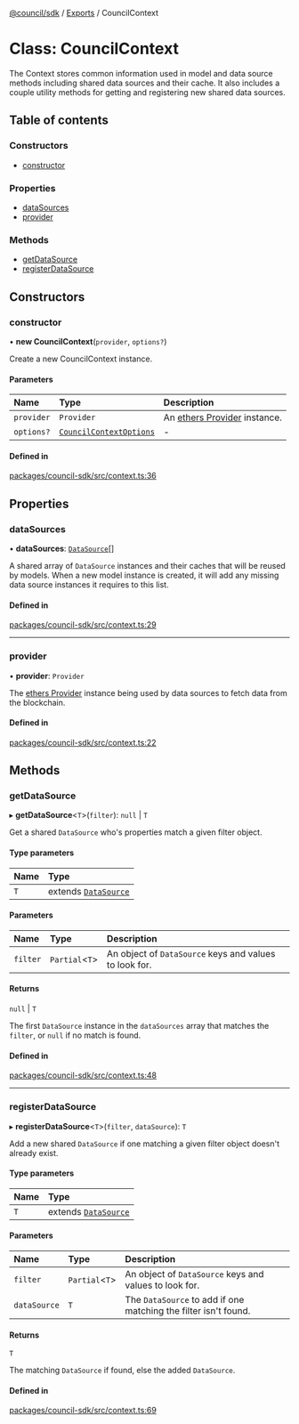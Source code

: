 [@council/sdk](../README.md) / [Exports](../modules.md) / CouncilContext

# Class: CouncilContext

The Context stores common information used in model and data source methods
including shared data sources and their cache. It also includes a couple
utility methods for getting and registering new shared data sources.

## Table of contents

### Constructors

- [constructor](CouncilContext.md#constructor)

### Properties

- [dataSources](CouncilContext.md#datasources)
- [provider](CouncilContext.md#provider)

### Methods

- [getDataSource](CouncilContext.md#getdatasource)
- [registerDataSource](CouncilContext.md#registerdatasource)

## Constructors

### constructor

• **new CouncilContext**(`provider`, `options?`)

Create a new CouncilContext instance.

#### Parameters

| Name | Type | Description |
| :------ | :------ | :------ |
| `provider` | `Provider` | An [ethers Provider](https://docs.ethers.org/v5/api/providers/) instance. |
| `options?` | [`CouncilContextOptions`](../interfaces/CouncilContextOptions.md) | - |

#### Defined in

[packages/council-sdk/src/context.ts:36](https://github.com/element-fi/council-monorepo/blob/887341f/packages/council-sdk/src/context.ts#L36)

## Properties

### dataSources

• **dataSources**: [`DataSource`](../interfaces/DataSource.md)[]

A shared array of `DataSource` instances and their caches that will be
reused by models. When a new model instance is created, it will add any
missing data source instances it requires to this list.

#### Defined in

[packages/council-sdk/src/context.ts:29](https://github.com/element-fi/council-monorepo/blob/887341f/packages/council-sdk/src/context.ts#L29)

___

### provider

• **provider**: `Provider`

The [ethers Provider](https://docs.ethers.org/v5/api/providers/) instance
being used by data sources to fetch data from the blockchain.

#### Defined in

[packages/council-sdk/src/context.ts:22](https://github.com/element-fi/council-monorepo/blob/887341f/packages/council-sdk/src/context.ts#L22)

## Methods

### getDataSource

▸ **getDataSource**<`T`\>(`filter`): ``null`` \| `T`

Get a shared `DataSource` who's properties match a given filter object.

#### Type parameters

| Name | Type |
| :------ | :------ |
| `T` | extends [`DataSource`](../interfaces/DataSource.md) |

#### Parameters

| Name | Type | Description |
| :------ | :------ | :------ |
| `filter` | `Partial`<`T`\> | An object of `DataSource` keys and values to look for. |

#### Returns

``null`` \| `T`

The first `DataSource` instance in the `dataSources` array that
matches the `filter`, or `null` if no match is found.

#### Defined in

[packages/council-sdk/src/context.ts:48](https://github.com/element-fi/council-monorepo/blob/887341f/packages/council-sdk/src/context.ts#L48)

___

### registerDataSource

▸ **registerDataSource**<`T`\>(`filter`, `dataSource`): `T`

Add a new shared `DataSource` if one matching a given filter object
doesn't already exist.

#### Type parameters

| Name | Type |
| :------ | :------ |
| `T` | extends [`DataSource`](../interfaces/DataSource.md) |

#### Parameters

| Name | Type | Description |
| :------ | :------ | :------ |
| `filter` | `Partial`<`T`\> | An object of `DataSource` keys and values to look for. |
| `dataSource` | `T` | The `DataSource` to add if one matching the filter isn't found. |

#### Returns

`T`

The matching `DataSource` if found, else the added `DataSource`.

#### Defined in

[packages/council-sdk/src/context.ts:69](https://github.com/element-fi/council-monorepo/blob/887341f/packages/council-sdk/src/context.ts#L69)
